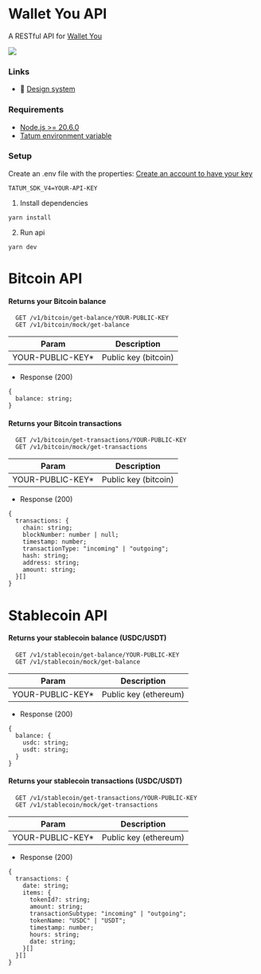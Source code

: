 # Wallet You API

A RESTful API for [Wallet You](https://github.com/cyberkaidev/wallet-you)

![](https://i.imgur.com/m7714Nz.png)

### Links

- :art: [Design system](https://www.figma.com/board/zZdA8VEFYwlnyEqP9iWx55/Wallet-you-(API)?node-id=0-1&t=EnSjoeLCHHgAAKfi-1)

### Requirements

- [Node.js >= 20.6.0](https://nodejs.org/en)
- [Tatum environment variable](https://docs.tatum.com/)

### Setup

Create an .env file with the properties:
[Create an account to have your key](https://docs.tatum.com/)

```
TATUM_SDK_V4=YOUR-API-KEY
```

1. Install dependencies
```shell
yarn install
```

2. Run api
```shell
yarn dev
```

# Bitcoin API

#### Returns your Bitcoin balance

```http
  GET /v1/bitcoin/get-balance/YOUR-PUBLIC-KEY
  GET /v1/bitcoin/mock/get-balance
```

| Param            | Description          |
|------------------|----------------------|
| YOUR-PUBLIC-KEY* | Public key (bitcoin) |

- Response (200)
```shell
{
  balance: string;
}
```

#### Returns your Bitcoin transactions

```http
  GET /v1/bitcoin/get-transactions/YOUR-PUBLIC-KEY
  GET /v1/bitcoin/mock/get-transactions
```

| Param            | Description          |
|------------------|----------------------|
| YOUR-PUBLIC-KEY* | Public key (bitcoin) |

- Response (200)
```shell
{
  transactions: {
    chain: string;
    blockNumber: number | null;
    timestamp: number;
    transactionType: "incoming" | "outgoing";
    hash: string;
    address: string;
    amount: string;
  }[]
}
```

# Stablecoin API

#### Returns your stablecoin balance (USDC/USDT)

```http
  GET /v1/stablecoin/get-balance/YOUR-PUBLIC-KEY
  GET /v1/stablecoin/mock/get-balance
```

| Param            | Description           |
|------------------|-----------------------|
| YOUR-PUBLIC-KEY* | Public key (ethereum) |

- Response (200)
```shell
{
  balance: {
    usdc: string;
    usdt: string;
  }
}
```

#### Returns your stablecoin transactions (USDC/USDT)

```http
  GET /v1/stablecoin/get-transactions/YOUR-PUBLIC-KEY
  GET /v1/stablecoin/mock/get-transactions
```

| Param            | Description           |
|------------------|-----------------------|
| YOUR-PUBLIC-KEY* | Public key (ethereum) |

- Response (200)
```shell
{
  transactions: {
    date: string;
    items: {
      tokenId?: string;
      amount: string;
      transactionSubtype: "incoming" | "outgoing";
      tokenName: "USDC" | "USDT";
      timestamp: number;
      hours: string;
      date: string;
    }[]
  }[]
}
```

